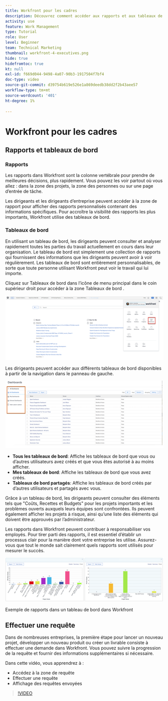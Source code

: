 ```yaml
---
title: Workfront pour les cadres
description: Découvrez comment accéder aux rapports et aux tableaux de bord, effectuer des requêtes et revoir des requêtes.
activity: use
feature: Work Management
type: Tutorial
role: User
level: Beginner
team: Technical Marketing
thumbnail: workfront-4-executives.png
hide: true
hidefromtoc: true
kt: null
exl-id: f669d044-9498-4a07-90b3-1917504f7bf4
doc-type: video
source-git-commit: d39754b619e526e1a869deedb38dd2f2b43aee57
workflow-type: tm+mt
source-wordcount: '401'
ht-degree: 1%

---
```


# Workfront pour les cadres

## Rapports et tableaux de bord

### Rapports

Les rapports dans Workfront sont la colonne vertébrale pour prendre de meilleures décisions, plus rapidement. Vous pouvez les voir partout où vous allez : dans la zone des projets, la zone des personnes ou sur une page d’entrée de tâche.

Les dirigeants et les dirigeants d’entreprise peuvent accéder à la zone de rapport pour afficher des rapports personnalisés contenant des informations spécifiques. Pour accroître la visibilité des rapports les plus importants, Workfront utilise des tableaux de bord.

### Tableaux de bord

En utilisant un tableau de bord, les dirigeants peuvent consulter et analyser rapidement toutes les parties du travail actuellement en cours dans leur organisation. Le tableau de bord est simplement une collection de rapports qui fournissent des informations que les dirigeants peuvent avoir à voir régulièrement. Les tableaux de bord sont entièrement personnalisables, de sorte que toute personne utilisant Workfront peut voir le travail qui lui importe.

Cliquez sur Tableaux de bord dans l’icône de menu principal dans le coin supérieur droit pour accéder à la zone Tableaux de bord .

![Image de l’option Tableaux de bord dans le menu principal](assets/workfront-4-executives-1.png)

Les dirigeants peuvent accéder aux différents tableaux de bord disponibles à partir de la navigation dans le panneau de gauche.

![Image de l’option Tableaux de bord dans le menu principal](assets/workfront-4-executives-2.png)

* **Tous les tableaux de bord**: Affiche les tableaux de bord que vous ou d’autres utilisateurs avez créés et que vous êtes autorisé à au moins afficher.
* **Mes tableaux de bord**: Affiche les tableaux de bord que vous avez créés.
* **Tableaux de bord partagés**: Affiche les tableaux de bord créés par d’autres utilisateurs et partagés avec vous.

Grâce à un tableau de bord, les dirigeants peuvent consulter des éléments tels que &quot;Coûts, Recettes et Budgets&quot; pour les projets importants et les problèmes ouverts auxquels leurs équipes sont confrontées. Ils peuvent également afficher les projets à risque, ainsi qu’une liste des éléments qui doivent être approuvés par l’administrateur.

Les rapports dans Workfront peuvent contribuer à responsabiliser vos employés. Pour tirer parti des rapports, il est essentiel d’établir un processus clair pour la manière dont votre entreprise les utilise. Assurez-vous que tout le monde sait clairement quels rapports sont utilisés pour mesurer le succès.

![Exemple de rapports dans un tableau de bord dans Workfront ](assets/workfront-4-executives-3.png)

Exemple de rapports dans un tableau de bord dans Workfront

## Effectuer une requête

Dans de nombreuses entreprises, la première étape pour lancer un nouveau projet, développer un nouveau produit ou créer un livrable consiste à effectuer une demande dans Workfront. Vous pouvez suivre la progression de la requête et fournir des informations supplémentaires si nécessaire.

Dans cette vidéo, vous apprendrez à :

* Accédez à la zone de requête
* Effectuer une requête
* Affichage des requêtes envoyées

>[!VIDEO](https://video.tv.adobe.com/v/336092/?quality=12)
